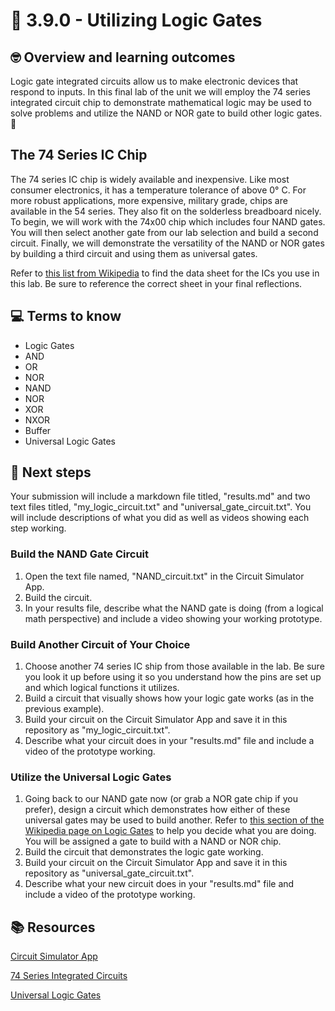 # :robot: 3.9.0 - Utilizing Logic Gates

## 🤓 Overview and learning outcomes 

Logic gate integrated circuits allow us to make electronic devices that respond to inputs.  In this final lab of the unit we will employ the 74 series integrated circuit chip to demonstrate mathematical logic may be used to solve problems and utilize the NAND or NOR gate to build other logic gates. 🚀

## The 74 Series IC Chip

The 74 series IC chip is widely available and inexpensive.  Like most consumer electronics, it has a temperature tolerance of above 0° C.  For more robust applications, more expensive, military grade, chips are available in the 54 series.  They also fit on the solderless breadboard nicely.  To begin, we will work with the 74x00 chip which includes four NAND gates.  You will then select another gate from our lab selection and build a second circuit.  Finally, we will demonstrate the versatility of the NAND or NOR gates by building a third circuit and using them as universal gates.

Refer to [this list from Wikipedia](https://en.wikipedia.org/wiki/List_of_7400-series_integrated_circuits#74x00_%E2%80%93_74x99) to find the data sheet for the ICs you use in this lab.  Be sure to reference the correct sheet in your final reflections.  

## 💻 Terms to know

- Logic Gates
- AND
- OR
- NOR
- NAND
- NOR
- XOR
- NXOR
- Buffer
- Universal Logic Gates

## 📝 Next steps

Your submission will include a markdown file titled, "results.md" and two text files titled, "my_logic_circuit.txt" and "universal_gate_circuit.txt".  You will include descriptions of what you did as well as videos showing each step working.

### Build the NAND Gate Circuit

1. Open the text file named, "NAND_circuit.txt" in the Circuit Simulator App.
2. Build the circuit.
3. In your results file, describe what the NAND gate is doing (from a logical math perspective) and include a video showing your working prototype.

### Build Another Circuit of Your Choice

1. Choose another 74 series IC ship from those available in the lab.  Be sure you look it up before using it so you understand how the pins are set up and which logical functions it utilizes.
2. Build a circuit that visually shows how your logic gate works (as in the previous example).
3. Build your circuit on the Circuit Simulator App and save it in this repository as "my_logic_circuit.txt".
4. Describe what your circuit does in your "results.md" file and include a video of the prototype working.

### Utilize the Universal Logic Gates

1. Going back to our NAND gate now (or grab a NOR gate chip if you prefer), design a circuit which demonstrates how either of these universal gates may be used to build another.  Refer to [this section of the Wikipedia page on Logic Gates](https://en.wikipedia.org/wiki/Logic_gate#Universal_logic_gates) to help you decide what you are doing.  You will be assigned a gate to build with a NAND or NOR chip.
2. Build the circuit that demonstrates the logic gate working.
3. Build your circuit on the Circuit Simulator App and save it in this repository as "universal_gate_circuit.txt".
4. Describe what your new circuit does in your "results.md" file and include a video of the prototype working.

## 📚  Resources 

[Circuit Simulator App](https://thumbsdb.herokuapp.com/circuit/)

[74 Series Integrated Circuits](https://en.wikipedia.org/wiki/List_of_7400-series_integrated_circuits#74x00_%E2%80%93_74x99)

[Universal Logic Gates](https://en.wikipedia.org/wiki/Logic_gate#Universal_logic_gates)

